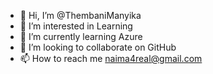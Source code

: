 - 👋 Hi, I’m @ThembaniManyika
- 👀 I’m interested in Learning 
- 🌱 I’m currently learning Azure
- 💞️ I’m looking to collaborate on GitHub
- 📫 How to reach me naima4real@gmail.com

<!---
ThembaniManyika/ThembaniManyika is a ✨ special ✨ repository because its `README.md` (this file) appears on your GitHub profile.
You can click the Preview link to take a look at your changes.
--->
